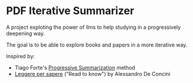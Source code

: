 # PDF Iterative Summarizer
A project exploting the power of llms to help studying in a progressively deepening way.

The goal is to be able to explore books and papers in a more iterative way.

Inspired by:
- Tiago Forte's [Progressive Summarization](https://fortelabs.com/blog/progressive-summarization-a-practical-technique-for-designing-discoverable-notes/) method
- [Leggere per sapere](https://www.alessandrodeconcini.com/leggerepersapere?gad_source=1&gclid=Cj0KCQjwtsy1BhD7ARIsAHOi4xZZk_-Ad3LwvCXIxSK26e9Cf_J1pz0EqYov81VR7iTV6gRygbOZteAaAn6LEALw_wcB) ("Read to know") by Alessandro De Concini
